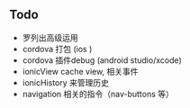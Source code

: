 ## Todo

- 罗列出高级运用
- cordova 打包 (ios )
- cordova 插件debug (android studio/xcode)
- ionicView cache view, 相关事件
- ionicHistory 来管理历史
- navigation 相关的指令（nav-buttons 等）